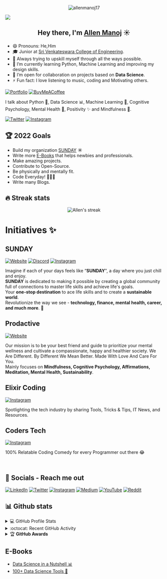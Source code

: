 <p align="center"> <img src="https://komarev.com/ghpvc/?username=allen17mv" alt="allenmanoj17" /> </p>

[<img src="https://github.com/allenmanoj17/allenmanoj17/blob/master/allen%20github.png" border-radius="5px">](https://www.allenmanoj.me/)

## <p align="center">Hey there, I'm [Allen Manoj](https://www.allenmanoj.me/) ☀️ 
<p> 

- 😄 Pronouns: He,Him
- :mortar_board: Junior at [Sri Venkateswara College of Engineering](https://www.svce.ac.in/).
- 🔭 Always trying to upskill myself through all the ways possible.
- 🌱 I’m currently learning Python, Machine Learning and improving my design skills.
- 👯 I’m open for collaboration on projects based on <b>Data Science</b>.
- ⚡ Fun fact: I love listening to music, coding and Motivating others.

[![Portfolio](https://img.shields.io/badge/Portfolio-%23000000.svg?style=for-the-badge&logo=firefox&logoColor=#FF7139)](https://allenmanoj.me/)
[![BuyMeACoffee](https://img.shields.io/badge/Buy%20Me%20a%20Coffee-ffdd00?style=for-the-badge&logo=buy-me-a-coffee&logoColor=black)](https://www.buymeacoffee.com/thesundayorg)
<br>
<p>I talk about Python 🐍, Data Science 📊, Machine Learning 🧠, Cognitive Psychology, Mental Health 🦋, Positivity ✨ and Mindfulness 🧘.</p>

[![Twitter](https://img.shields.io/badge/Twitter-1DA1F2?style=for-the-badge&logo=twitter&logoColor=white)](https://twitter.com/allenmanoj17)
[![Instagram](https://img.shields.io/badge/allenmanoj-%23E4405F.svg?style=for-the-badge&logo=Instagram&logoColor=white)](https://www.instagram.com/allenmanoj/)


## 🏆 2022 Goals
- Build my organization [SUNDAY](https://thesundayorg.social/) ☀️
- Write more [E-Books](https://store.thesundayorg.social/) that helps newbies and professionals.
- Make amazing projects.
- Contribute to Open-Source.
- Be physically and mentally fit.
- Code Everyday! 👨🏻‍💻
- Write many Blogs.


## 🔥 Streak stats
<!-- GitHub Readme Streak Stats - https://github.com/DenverCoder1/github-readme-streak-stats -->
<p align="center">
    <img title="🔥 Get streak stats for your profile at git.io/streak-stats" alt="Allen's streak" src="https://github-readme-streak-stats.herokuapp.com/?user=allenmanoj17&theme=neon-dark&hide_border=true"/>
</p>


# Initiatives ✨

## SUNDAY 

[![Website](https://img.shields.io/badge/website-000000?style=for-the-badge&logo=About.me&logoColor=white)](https://thesundayorg.social/)
[![Discord](https://img.shields.io/badge/SUNDAY-%237289DA.svg?style=for-the-badge&logo=discord&logoColor=white)](https://discord.gg/Skm7QhyQN9)
[![Instagram](https://img.shields.io/badge/Instagram-E4405F?style=for-the-badge&logo=instagram&logoColor=white)](https://www.instagram.com/thesundayorg/)

<p>
Imagine if each of your days feels like “<b>SUNDAY</b>", a day where you just chill and enjoy. <br>
<b>SUNDAY</b> is
dedicated to making it possible by creating a global community full of connections to master life skills
and achieve life's goals.
<br>
Your <b>one-stop destination</b> to ace life skills and to create a <b>sustainable world</b>.<br>
Revolutionize the way we see - <b>technology, finance, mental health, career, and much more</b>. 💛
</p>

## Prodactive 

[![Website](https://img.shields.io/badge/website-000000?style=for-the-badge&logo=About.me&logoColor=white)](https://prodactive.live/)

<p>
Our mission is to be your best friend and guide to prioritize your mental wellness and cultivate a compassionate, happy and healthier society. 
We Are Different.
By Different We Mean Better.
Made With Love And Care For You.
<br>
Mainly focuses on <b>Mindfulness, Cognitive Psychology, Affirmations, Meditation, Mental Health, Sustainability</b>.

</p>

## Elixir Coding

[![Instagram](https://img.shields.io/badge/Instagram-E4405F?style=for-the-badge&logo=instagram&logoColor=white)](https://www.instagram.com/elixircoding/)

<p>Spotlighting the tech industry by sharing Tools, Tricks & Tips, IT News, and Resources.</p>

## Coders Tech
[![Instagram](https://img.shields.io/badge/Instagram-E4405F?style=for-the-badge&logo=instagram&logoColor=white)](https://www.instagram.com/coderstech/)
<p>
  100% Relatable Coding Comedy for every Programmer out there 😂
</p>


<br>

## 📱 Socials - Reach me out

[![LinkedIn](https://img.shields.io/badge/LinkedIn-0077B5?style=for-the-badge&logo=linkedin&logoColor=white)](https://www.linkedin.com/in/allenmanoj/)
[![Twitter](https://img.shields.io/badge/Twitter-1DA1F2?style=for-the-badge&logo=twitter&logoColor=white)](https://twitter.com/allenmanoj17)
[![Instagram](https://img.shields.io/badge/Instagram-E4405F?style=for-the-badge&logo=instagram&logoColor=white)](https://www.instagram.com/allenmanoj/)
[![Medium](https://img.shields.io/badge/Medium-12100E?style=for-the-badge&logo=medium&logoColor=white)](https://allenmanoj.medium.com/)
[![YouTube](https://img.shields.io/badge/YouTube-FF0000?style=for-the-badge&logo=youtube&logoColor=white)](https://www.youtube.com/channel/UCVoekzAEHVlaHUFJQ_cuM3w/)
[![Reddit](https://img.shields.io/badge/Reddit-FF4500?style=for-the-badge&logo=reddit&logoColor=white)](https://www.reddit.com/user/allenmanoj17)


## 📊 Github stats
<!-- https://github.com/anuraghazra/github-readme-stats -->
<details> 
  <summary>💻  GitHub Profile Stats</summary>
  <br/>
    <a href="https://github.com/anuraghazra/github-readme-stats"><img alt="Allen's Github Stats" src="https://github-readme-stats.vercel.app/api?username=allenmanoj17&show_icons=true&count_private=true&theme=react&hide_border=true&bg_color=1F222E&title_color=F85D7F&icon_color=F8D866" height="192px"/></a>
  <a href="https://github.com/anuraghazra/github-readme-stats"><img alt="Allen's Top Languages" src="https://github-readme-stats.vercel.app/api/top-langs/?username=allenmanoj17&langs_count=8&layout=compact&theme=react&hide_border=true&bg_color=1F222E&title_color=F85D7F&icon_color=F8D866" height="192px"/></a>
  <br/>
  <b>Note:</b> Top languages is only a metric of the languages my public code consists of and doesn't reflect experience or skill level.
</details>
<!-- https://github.com/ashutosh00710/github-readme-activity-graph -->
<details>
  <summary>:octocat:  Recent GitHub Activity</summary>
  <br/>
   <a href="https://github.com/ashutosh00710/github-readme-activity-graph"><img alt="Allen's Activity Graph" src="https://activity-graph.herokuapp.com/graph?username=allenmanoj17&custom_title=allenmanoj17's%20Contribution%20Graph&bg_color=1F222E&color=F8D866&line=F85D7F&point=FFFFFF&hide_border=true" /></a>
  <br/>
</details>
<details>
    <summary>&#127942 <b>GitHub Awards</b></summary>
  
![Github Trophy](https://github-profile-trophy.vercel.app/?username=allenmanoj17)
  
</details>

## E-Books
- [Data Science in a Nutshell 📊](https://store.thesundayorg.social/l/DataScienceinaNutshell)
- [100+ Data Science Tools 🚀](https://store.thesundayorg.social/l/DataScienceTools)

